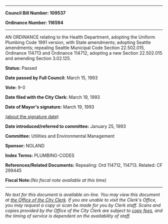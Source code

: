 

********

**Council Bill Number: 109537**
   
**Ordinance Number: 116594**
********

 AN ORDINANCE relating to the Health Department, adopting the Uniform Plumbing Code 1991 version, with State amendments; adopting Seattle amendments; repealing Seattle Municipal Code Section 22.502.015, Ordinance 114713 and Ordinance 114712, adopting a new Section 22.502.015 and amending Section 3.02.125.

**Status:** Passed
   
**Date passed by Full Council:** March 15, 1993
   
**Vote:** 9-0
   
**Date filed with the City Clerk:** March 19, 1993
   
**Date of Mayor's signature:** March 19, 1993
   
[(about the signature date)](/~public/approvaldate.htm)
   
   
   
**Date introduced/referred to committee:** January 25, 1993
   
**Committee:** Utilities and Environmental Management
   
**Sponsor:** NOLAND
   
   
**Index Terms:** PLUMBING-CODES

**References/Related Documents:** Repealing: Ord 114712, 114713. Related: CF 299445

**Fiscal Note:**_(No fiscal note available at this time)_
********

_No text for this document is available on-line. You may view this document at [the Office of the City Clerk](http://www.seattle.gov/leg/clerk/contactUs.htm). If you are unable to visit the Clerk's Office, you may request a copy or scan be made for you by Clerk staff. Scans and copies provided by the Office of the City Clerk are subject to [copy fees](http://clerk.seattle.gov/~public/clerkfees.htm), and the timing of service is dependent on the availability of staff._

